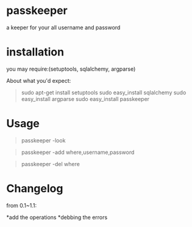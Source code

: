 passkeeper
==========

a keeper for your all username and password

installation
==========

you may require:(setuptools, sqlalchemy, argparse)

About what you'd expect:

>sudo apt-get install setuptools
>sudo easy_install sqlalchemy
>sudo easy_install argparse
>sudo easy_install passkeeper

Usage
=========

>passkeeper -look

>passkeeper -add where,username,password

>passkeeper -del where


Changelog
=========

from 0.1~1.1:

*add the operations
*debbing the errors